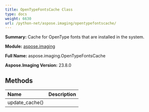 ```yaml
---
title: OpenTypeFontsCache Class
type: docs
weight: 6630
url: /python-net/aspose.imaging/opentypefontscache/
---
```


**Summary:** Cache for OpenType fonts that are installed in the system.

**Module:** [aspose.imaging](/imaging/python-net/aspose.imaging/)

**Full Name:** aspose.imaging.OpenTypeFontsCache

**Aspose.Imaging Version:** 23.8.0

## **Methods**
| **Name** | **Description** |
| :- | :- |
| update_cache() | <inheritdoc cref="M:Aspose.Imaging.FontParsing.OpenType.Serialization.OpenTypeInfoCacheProcessor.UpdateFontsCache(bool)" /> |



